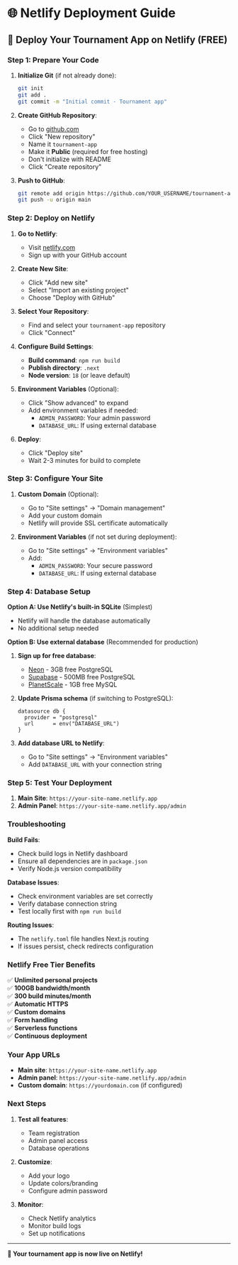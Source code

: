 # 🌐 Netlify Deployment Guide

## 🚀 Deploy Your Tournament App on Netlify (FREE)

### Step 1: Prepare Your Code

1. **Initialize Git** (if not already done):
   ```bash
   git init
   git add .
   git commit -m "Initial commit - Tournament app"
   ```

2. **Create GitHub Repository**:
   - Go to [github.com](https://github.com)
   - Click "New repository"
   - Name it `tournament-app`
   - Make it **Public** (required for free hosting)
   - Don't initialize with README
   - Click "Create repository"

3. **Push to GitHub**:
   ```bash
   git remote add origin https://github.com/YOUR_USERNAME/tournament-app.git
   git push -u origin main
   ```

### Step 2: Deploy on Netlify

1. **Go to Netlify**:
   - Visit [netlify.com](https://netlify.com)
   - Sign up with your GitHub account

2. **Create New Site**:
   - Click "Add new site"
   - Select "Import an existing project"
   - Choose "Deploy with GitHub"

3. **Select Your Repository**:
   - Find and select your `tournament-app` repository
   - Click "Connect"

4. **Configure Build Settings**:
   - **Build command**: `npm run build`
   - **Publish directory**: `.next`
   - **Node version**: `18` (or leave default)

5. **Environment Variables** (Optional):
   - Click "Show advanced" to expand
   - Add environment variables if needed:
     - `ADMIN_PASSWORD`: Your admin password
     - `DATABASE_URL`: If using external database

6. **Deploy**:
   - Click "Deploy site"
   - Wait 2-3 minutes for build to complete

### Step 3: Configure Your Site

1. **Custom Domain** (Optional):
   - Go to "Site settings" → "Domain management"
   - Add your custom domain
   - Netlify will provide SSL certificate automatically

2. **Environment Variables** (if not set during deployment):
   - Go to "Site settings" → "Environment variables"
   - Add:
     - `ADMIN_PASSWORD`: Your secure password
     - `DATABASE_URL`: If using external database

### Step 4: Database Setup

**Option A: Use Netlify's built-in SQLite** (Simplest)
- Netlify will handle the database automatically
- No additional setup needed

**Option B: Use external database** (Recommended for production)
1. **Sign up for free database**:
   - [Neon](https://neon.tech) - 3GB free PostgreSQL
   - [Supabase](https://supabase.com) - 500MB free PostgreSQL
   - [PlanetScale](https://planetscale.com) - 1GB free MySQL

2. **Update Prisma schema** (if switching to PostgreSQL):
   ```prisma
   datasource db {
     provider = "postgresql"
     url      = env("DATABASE_URL")
   }
   ```

3. **Add database URL to Netlify**:
   - Go to "Site settings" → "Environment variables"
   - Add `DATABASE_URL` with your connection string

### Step 5: Test Your Deployment

1. **Main Site**: `https://your-site-name.netlify.app`
2. **Admin Panel**: `https://your-site-name.netlify.app/admin`

### Troubleshooting

**Build Fails**:
- Check build logs in Netlify dashboard
- Ensure all dependencies are in `package.json`
- Verify Node.js version compatibility

**Database Issues**:
- Check environment variables are set correctly
- Verify database connection string
- Test locally first with `npm run build`

**Routing Issues**:
- The `netlify.toml` file handles Next.js routing
- If issues persist, check redirects configuration

### Netlify Free Tier Benefits

✅ **Unlimited personal projects**  
✅ **100GB bandwidth/month**  
✅ **300 build minutes/month**  
✅ **Automatic HTTPS**  
✅ **Custom domains**  
✅ **Form handling**  
✅ **Serverless functions**  
✅ **Continuous deployment**  

### Your App URLs

- **Main site**: `https://your-site-name.netlify.app`
- **Admin panel**: `https://your-site-name.netlify.app/admin`
- **Custom domain**: `https://yourdomain.com` (if configured)

### Next Steps

1. **Test all features**:
   - Team registration
   - Admin panel access
   - Database operations

2. **Customize**:
   - Add your logo
   - Update colors/branding
   - Configure admin password

3. **Monitor**:
   - Check Netlify analytics
   - Monitor build logs
   - Set up notifications

---

**🎉 Your tournament app is now live on Netlify!** 